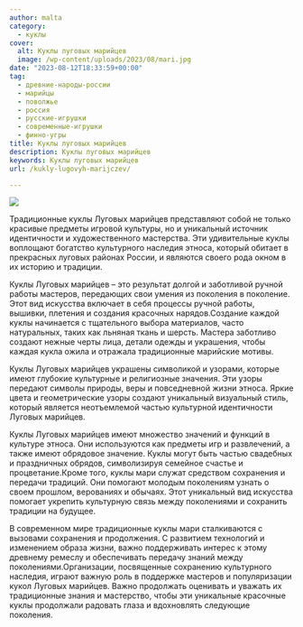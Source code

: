 ```yaml
---
author: malta
category:
  - куклы
cover:
  alt: Куклы луговых марийцев
  image: /wp-content/uploads/2023/08/mari.jpg
date: "2023-08-12T18:33:59+00:00"
tag:
  - древние-народы-россии
  - марийцы
  - поволжье
  - россия
  - русские-игрушки
  - современные-игрушки
  - финно-угры
title: Куклы луговых марийцев
description: Куклы луговых марийцев
keywords: Куклы луговых марийцев
url: /kukly-lugovyh-marijczev/

---
```

![](https://www.adora.ru/wp-content/uploads/2023/08/68751b0c30314b8f996c0145f578522d_00000.jpg)

Традиционные куклы Луговых марийцев представляют собой не только красивые предметы игровой культуры, но и уникальный источник идентичности и художественного мастерства. Эти удивительные куклы воплощают богатство культурного наследия этноса, который обитает в прекрасных луговых районах России, и являются своего рода окном в их историю и традиции.

Куклы Луговых марийцев – это результат долгой и заботливой ручной работы мастеров, передающих свои умения из поколения в поколение. Этот вид искусства включает в себя процессы ручной работы, вышивки, плетения и создания красочных нарядов.Создание каждой куклы начинается с тщательного выбора материалов, часто натуральных, таких как льняная ткань и шерсть. Мастера заботливо создают нежные черты лица, детали одежды и украшения, чтобы каждая кукла ожила и отражала традиционные марийские мотивы.

Куклы Луговых марийцев украшены символикой и узорами, которые имеют глубокие культурные и религиозные значения. Эти узоры передают символы природы, веры и повседневной жизни этноса. Яркие цвета и геометрические узоры создают уникальный визуальный стиль, который является неотъемлемой частью культурной идентичности Луговых марийцев.

Куклы Луговых марийцев имеют множество значений и функций в культуре этноса. Они используются как предметы игр и развлечений, а также имеют обрядовое значение. Куклы могут быть частью свадебных и праздничных обрядов, символизируя семейное счастье и процветание.Кроме того, куклы мари служат средством сохранения и передачи традиций. Они помогают молодым поколениям узнать о своем прошлом, верованиях и обычаях. Этот уникальный вид искусства помогает укрепить культурную связь между поколениями и сохранить традиции на будущее.

В современном мире традиционные куклы мари сталкиваются с вызовами сохранения и продолжения. С развитием технологий и изменением образа жизни, важно поддерживать интерес к этому древнему ремеслу и обеспечивать передачу знаний между поколениями.Организации, посвященные сохранению культурного наследия, играют важную роль в поддержке мастеров и популяризации кукол Луговых марийцев. Важно продолжать оценивать и уважать их традиционные знания и мастерство, чтобы эти уникальные красочные куклы продолжали радовать глаза и вдохновлять следующие поколения.
